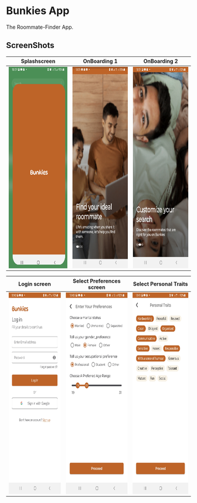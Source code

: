 # Bunkies App
The Roommate-Finder App.
## ScreenShots

Splashscreen          |          OnBoarding 1 |               OnBoarding 2
 :-------------------------:|:-------------------------:|:--------------------------:
<img src="screenshots/Screenshot_20230227-183933_Bunkies.jpg" width = "430" height = "550"/>            |  <img src="screenshots/Screenshot_20230227-183925_Bunkies.jpg" width = "430" height="550"/>  | <img src="screenshots/Screenshot_20230227-183954_Bunkies.jpg" width = "430" height="550"/>

Login screen          |          Select Preferences screen |               Select Personal Traits
 :-------------------------:|:-------------------------:|:--------------------------:
<img src="screenshots/login_screen.jpg" width = "430" height = "550"/>            |  <img src="screenshots/preferences_screen.jpg" width = "430" height="550"/>  | <img src="screenshots/traits_screen.jpg" width = "430" height="550"/>